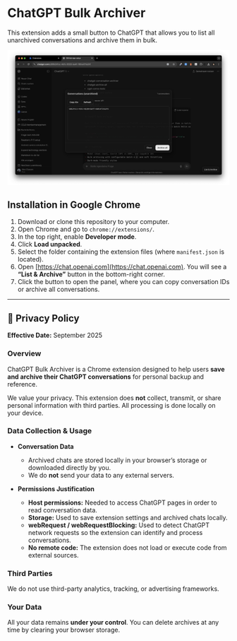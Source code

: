 # ChatGPT Bulk Archiver

This extension adds a small button to ChatGPT that allows you to list all unarchived conversations and archive them in bulk.  

![Screenshot](docs/screenshot.png)

## Installation in Google Chrome

1. Download or clone this repository to your computer.  
2. Open Chrome and go to `chrome://extensions/`.  
3. In the top right, enable **Developer mode**.  
4. Click **Load unpacked**.  
5. Select the folder containing the extension files (where `manifest.json` is located).  
6. Open [https://chat.openai.com](https://chat.openai.com). You will see a **“List & Archive”** button in the bottom-right corner.  
7. Click the button to open the panel, where you can copy conversation IDs or archive all conversations.  

---

## 📄 Privacy Policy

**Effective Date:** September 2025  

### Overview  
ChatGPT Bulk Archiver is a Chrome extension designed to help users **save and archive their ChatGPT conversations** for personal backup and reference.  

We value your privacy. This extension does **not** collect, transmit, or share personal information with third parties. All processing is done locally on your device.  

### Data Collection & Usage  
- **Conversation Data**  
  - Archived chats are stored locally in your browser’s storage or downloaded directly by you.  
  - We do **not** send your data to any external servers.  

- **Permissions Justification**  
  - **Host permissions:** Needed to access ChatGPT pages in order to read conversation data.  
  - **Storage:** Used to save extension settings and archived chats locally.  
  - **webRequest / webRequestBlocking:** Used to detect ChatGPT network requests so the extension can identify and process conversations.  
  - **No remote code:** The extension does not load or execute code from external sources.  

### Third Parties  
We do not use third-party analytics, tracking, or advertising frameworks.  

### Your Data  
All your data remains **under your control**. You can delete archives at any time by clearing your browser storage.  